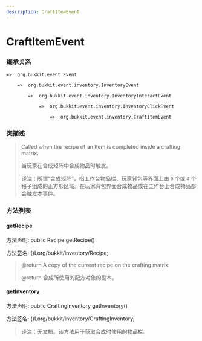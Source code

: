 ```yaml
---
description: CraftItemEvent
---
```


# CraftItemEvent

### 继承关系

    =>  org.bukkit.event.Event

        =>  org.bukkit.event.inventory.InventoryEvent

            =>  org.bukkit.event.inventory.InventoryInteractEvent

                =>  org.bukkit.event.inventory.InventoryClickEvent

                    =>  org.bukkit.event.inventory.CraftItemEvent

### 类描述

> Called when the recipe of an Item is completed inside a crafting matrix.
>
> 当玩家在合成矩阵中合成物品时触发。
>
> 译注：所谓“合成矩阵”，指工作台物品栏、玩家背包等界面上由 `9` 个或 `4` 个格子组成的正方形区域。在玩家背包界面合成物品或在工作台上合成物品都会触发本事件。

### 方法列表

#### getRecipe

方法声明: public Recipe getRecipe()

方法签名: ()Lorg/bukkit/inventory/Recipe;

> @return A copy of the current recipe on the crafting matrix.
>
> @return 合成所使用的配方对象的副本。

#### getInventory

方法声明: public CraftingInventory getInventory()

方法签名: ()Lorg/bukkit/inventory/CraftingInventory;

> 译注：无文档。该方法用于获取合成时使用的物品栏。